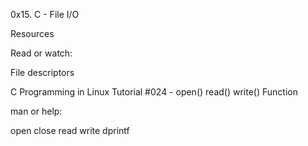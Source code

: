0x15. C - File I/O

Resources

Read or watch:

File descriptors

C Programming in Linux Tutorial #024 - open() read() write() Function


man or help:

open
close
read
write
dprintf
